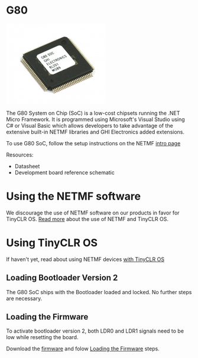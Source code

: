 # G80
![G80](images/g80.jpg)

The G80 System on Chip (SoC) is a low-cost chipsets running the .NET Micro Framework. It is programmed using Microsoft's Visual Studio using C# or Visual Basic which allows developers to take advantage of the extensive built-in NETMF libraries and GHI Electronics added extensions.

To use G80 SoC, follow the setup instructions on the NETMF [intro page](../legacy_products/netmf/intro.md)

Resources:
*	Datasheet
*	Development board reference schematic

# Using the NETMF software
We discourage the use of NETMF software on our products in favor for TinyCLR OS. [Read more](../legacy_products/netmf/intro.md) about the use of NETMF and TinyCLR OS.

# Using TinyCLR OS
If haven't yet, read about using NETMF devices [with TinyCLR OS](../legacy_products/netmf/intro.md#with-tinyclr-os)

## Loading Bootloader Version 2
The G80 SoC ships with the Bootloader loaded and locked. No further steps are necessary.

## Loading the Firmware

To activate bootloader version 2, both LDR0 and LDR1 signals need to be low while resetting the board.

Download the [firmware](http://files.ghielectronics.com/downloads/TinyCLR/Firmware/G80/G80%20Firmware.0.6.0.ghi) and folow [Loading the Firmware](../legacy_products/netmf/intro.md#loading-the-firmware) steps.
